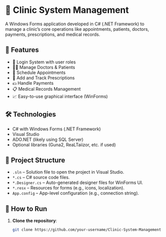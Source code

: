 # 🏥 Clinic System Management

A Windows Forms application developed in C# (.NET Framework) to manage a clinic’s core operations like appointments, patients, doctors, payments, prescriptions, and medical records.

## 🚀 Features

- 🔐 Login System with user roles
- 👨‍⚕️ Manage Doctors & Patients
- 📅 Schedule Appointments
- 💊 Add and Track Prescriptions
- 💵 Handle Payments
- 📋 Medical Records Management
- 📈 Easy-to-use graphical interface (WinForms)

## 🛠️ Technologies

- C# with Windows Forms (.NET Framework)
- Visual Studio
- ADO.NET (likely using SQL Server)
- Optional libraries (Guna2, ReaLTaiizor, etc. if used)

## 📁 Project Structure

- `.sln` – Solution file to open the project in Visual Studio.
- `*.cs` – C# source code files.
- `*.Designer.cs` – Auto-generated designer files for WinForms UI.
- `*.resx` – Resources for forms (e.g., icons, localization).
- `App.config` – App-level configuration (e.g., connection string).

## 🧰 How to Run

1. **Clone the repository**:
   ```bash
   git clone https://github.com/your-username/Clinic-System-Management.git
